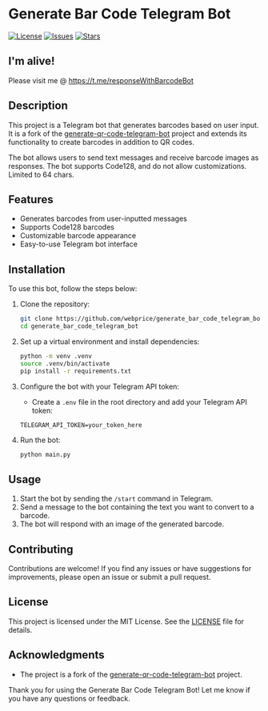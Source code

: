 # Generate Bar Code Telegram Bot

[![License](https://img.shields.io/badge/license-MIT-blue.svg)](LICENSE)
[![Issues](https://img.shields.io/github/issues/webprice/generate_bar_code_telegram_bot.svg)](https://github.com/webprice/generate_bar_code_telegram_bot/issues)
[![Stars](https://img.shields.io/github/stars/webprice/generate_bar_code_telegram_bot.svg)](https://github.com/webprice/generate_bar_code_telegram_bot/stargazers)

## I'm alive!
Please visit me @ https://t.me/responseWithBarcodeBot

## Description

This project is a Telegram bot that generates barcodes based on user input. It is a fork of the [generate-qr-code-telegram-bot](https://github.com/webprice/generate-qr-code-telegram-bot) project and extends its functionality to create barcodes in addition to QR codes.

The bot allows users to send text messages and receive barcode images as responses. The bot supports Code128, and do not allow customizations. Limited to 64 chars.

## Features

- Generates barcodes from user-inputted messages
- Supports Code128 barcodes
- Customizable barcode appearance
- Easy-to-use Telegram bot interface

## Installation

To use this bot, follow the steps below:

1. Clone the repository:
    ```bash
    git clone https://github.com/webprice/generate_bar_code_telegram_bot.git
    cd generate_bar_code_telegram_bot
    ```

2. Set up a virtual environment and install dependencies:
    ```bash
    python -m venv .venv
    source .venv/bin/activate
    pip install -r requirements.txt
    ```

3. Configure the bot with your Telegram API token:
    - Create a `.env` file in the root directory and add your Telegram API token:
    ```plaintext
    TELEGRAM_API_TOKEN=your_token_here
    ```

4. Run the bot:
    ```bash
    python main.py
    ```

## Usage

1. Start the bot by sending the `/start` command in Telegram.
2. Send a message to the bot containing the text you want to convert to a barcode.
3. The bot will respond with an image of the generated barcode.

## Contributing

Contributions are welcome! If you find any issues or have suggestions for improvements, please open an issue or submit a pull request.

## License

This project is licensed under the MIT License. See the [LICENSE](LICENSE) file for details.

## Acknowledgments

- The project is a fork of the [generate-qr-code-telegram-bot](https://github.com/webprice/generate-qr-code-telegram-bot) project.

Thank you for using the Generate Bar Code Telegram Bot! Let me know if you have any questions or feedback.
